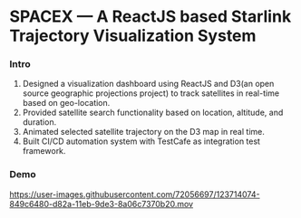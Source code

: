 # SPACEX — A ReactJS based Starlink Trajectory Visualization System

### Intro

1. Designed a visualization dashboard using ReactJS and D3(an open source geographic projections project) to track satellites in real-time based on geo-location.
2. Provided satellite search functionality based on location, altitude, and duration.
3. Animated selected satellite trajectory on the D3 map in real time. 
4. Built CI/CD automation system with TestCafe as integration test framework. 

### Demo
https://user-images.githubusercontent.com/72056697/123714074-849c6480-d82a-11eb-9de3-8a06c7370b20.mov


